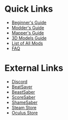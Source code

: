 <!-- TITLE: Beat Saber Modding Community -->
<!-- SUBTITLE: Welcome to the Beat Saber Modding Community Wiki! -->

# Quick Links
* [Beginner's Guide](beginners-guide)
* [Modder's Guide](modding)
* [Mapper's Guide](mapping)
* [3D Models Guide](models)
* [List of All Mods](modding/all-mods)
* [FAQ](faq)
# External Links
* [Discord](https://discord.gg/beatsabermods)
* [BeatSaver](https://beatsaver.com/)
* [BeastSaber](https://bsaber.com/)
* [ScoreSaber](https://scoresaber.com/)
* [ShameSaber](https://shamesaber.ml/)
* [Steam Store](https://store.steampowered.com/app/620980/Beat_Saber/)
* [Oculus Store](https://www.oculus.com/experiences/rift/1304877726278670/)